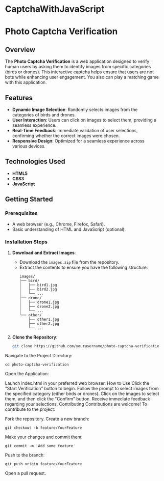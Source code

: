 # CaptchaWithJavaScript

# Photo Captcha Verification

## Overview

The **Photo Captcha Verification** is a web application designed to verify human users by asking them to identify images from specific categories (birds or drones). This interactive captcha helps ensure that users are not bots while enhancing user engagement.
You also can play a matching game with this application.

## Features

- **Dynamic Image Selection**: Randomly selects images from the categories of birds and drones.
- **User Interaction**: Users can click on images to select them, providing a seamless experience.
- **Real-Time Feedback**: Immediate validation of user selections, confirming whether the correct images were chosen.
- **Responsive Design**: Optimized for a seamless experience across various devices.


## Technologies Used

- **HTML5**
- **CSS3**
- **JavaScript**

## Getting Started

### Prerequisites

- A web browser (e.g., Chrome, Firefox, Safari).
- Basic understanding of HTML and JavaScript (optional).

### Installation Steps

1. **Download and Extract Images**:
   - Download the `images.zip` file from the repository.
   - Extract the contents to ensure you have the following structure:
     ```
     images/
     ├── bird/
     │   ├── bird1.jpg
     │   ├── bird2.jpg
     │   └── ...
     ├── drone/
     │   ├── drone1.jpg
     │   ├── drone2.jpg
     │   └── ...
     └── other/
         ├── other1.jpg
         ├── other2.jpg
         └── ...
     ```

2. **Clone the Repository**:
   ```bash
   git clone https://github.com/yourusername/photo-captcha-verification.git
Navigate to the Project Directory:

```
cd photo-captcha-verification
```
Open the Application:

Launch index.html in your preferred web browser.
How to Use
Click the "Start Verification" button to begin.
Follow the prompt to select images from the specified category (either birds or drones).
Click on the images to select them, and then click the "Confirm" button.
Receive immediate feedback regarding your selections.
Contributing
Contributions are welcome! To contribute to the project:

Fork the repository.
Create a new branch:
```
git checkout -b feature/YourFeature
```
Make your changes and commit them:
```
git commit -m 'Add some feature'
```
Push to the branch:
```
git push origin feature/YourFeature
```
Open a pull request.
